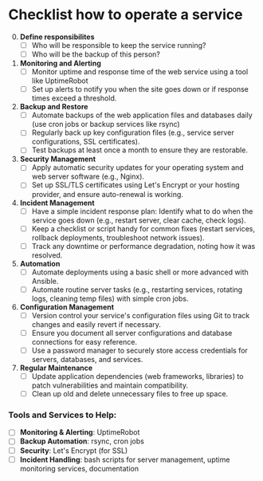 # Checklist how to operate a service

0. **Define responsibilites**
   - [ ] Who will be responsible to keep the service running?
   - [ ] Who will be the backup of this person?

2. **Monitoring and Alerting**
   - [ ] Monitor uptime and response time of the web service using a tool like UptimeRobot
   - [ ] Set up alerts to notify you when the site goes down or if response times exceed a threshold.

3. **Backup and Restore**
   - [ ] Automate backups of the web application files and databases daily (use cron jobs or backup services like rsync)
   - [ ] Regularly back up key configuration files (e.g., service server configurations, SSL certificates).
   - [ ] Test backups at least once a month to ensure they are restorable.

4. **Security Management**
   - [ ] Apply automatic security updates for your operating system and web server software (e.g., Nginx).
   - [ ] Set up SSL/TLS certificates using Let's Encrypt or your hosting provider, and ensure auto-renewal is working.

5. **Incident Management**
   - [ ] Have a simple incident response plan: Identify what to do when the service goes down (e.g., restart server, clear cache, check logs).
   - [ ] Keep a checklist or script handy for common fixes (restart services, rollback deployments, troubleshoot network issues).
   - [ ] Track any downtime or performance degradation, noting how it was resolved.

6. **Automation**
   - [ ] Automate deployments using a basic shell or more advanced with Ansible.
   - [ ] Automate routine server tasks (e.g., restarting services, rotating logs, cleaning temp files) with simple cron jobs.

7. **Configuration Management**
   - [ ] Version control your service's configuration files using Git to track changes and easily revert if necessary.
   - [ ] Ensure you document all server configurations and database connections for easy reference.
   - [ ] Use a password manager to securely store access credentials for servers, databases, and services.

8. **Regular Maintenance**
   - [ ] Update application dependencies (web frameworks, libraries) to patch vulnerabilities and maintain compatibility.
   - [ ] Clean up old and delete unnecessary files to free up space.

### Tools and Services to Help:
- [ ] **Monitoring & Alerting**: UptimeRobot
- [ ] **Backup Automation**: rsync, cron jobs
- [ ] **Security**: Let's Encrypt (for SSL)
- [ ] **Incident Handling**: bash scripts for server management, uptime monitoring services, documentation
